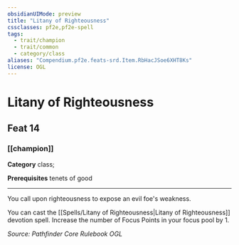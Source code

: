 ```yaml
---
obsidianUIMode: preview
title: "Litany of Righteousness"
cssclasses: pf2e,pf2e-spell
tags:
  - trait/champion
  - trait/common
  - category/class
aliases: "Compendium.pf2e.feats-srd.Item.RbHacJSoe6XHT8Ks"
license: OGL
---
```

# Litany of Righteousness
## Feat 14
### [[champion]]

**Category** class; 



**Prerequisites** tenets of good
* * *
You call upon righteousness to expose an evil foe's weakness.

You can cast the [[Spells/Litany of Righteousness|Litany of Righteousness]] devotion spell. Increase the number of Focus Points in your focus pool by 1.

*Source: Pathfinder Core Rulebook*
*OGL*